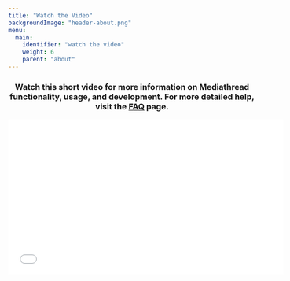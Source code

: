 ```yaml
---
title: "Watch the Video"
backgroundImage: "header-about.png"
menu:
  main:
    identifier: "watch the video"
    weight: 6
    parent: "about"
---
```

<h3 style="text-align: center;">Watch this short video for more information on Mediathread functionality, usage, and development. For more detailed help, visit the <a href="/sb/rwhite/drupal7_mediathread_info/node/48">FAQ</a> page.</h3>
<p style="text-align: center;"><iframe width="560" height="315" src="//www.youtube.com/embed/XYBUQ6cIAcI?rel=0&amp;autohide=1&amp;showinfo=0" frameborder="0" allowfullscreen="" style="background-color: transparent; line-height: 1.428571429;"></iframe></p>
